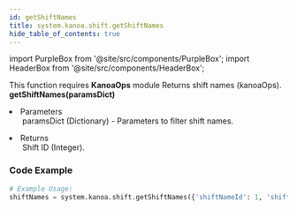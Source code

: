 ```yaml
---
id: getShiftNames
title: system.kanoa.shift.getShiftNames
hide_table_of_contents: true
---
```


import PurpleBox from '@site/src/components/PurpleBox';
import HeaderBox from '@site/src/components/HeaderBox';

<PurpleBox>This function requires <b>KanoaOps</b> module</PurpleBox>
<HeaderBox header="Description">Returns shift names (kanoaOps).</HeaderBox>
<HeaderBox header="Syntax">
    <b>getShiftNames(paramsDict)</b>
    <li>Parameters <br />
        <ul>paramsDict (Dictionary) - Parameters to filter shift names.</ul>
    </li>
    <li>Returns <br />
        <ul>Shift ID (Integer).</ul>
    </li>
</HeaderBox>

### Code Example

```python
# Example Usage:
shiftNames = system.kanoa.shift.getShiftNames({'shiftNameId': 1, 'shiftName': 'Day Shift'})
